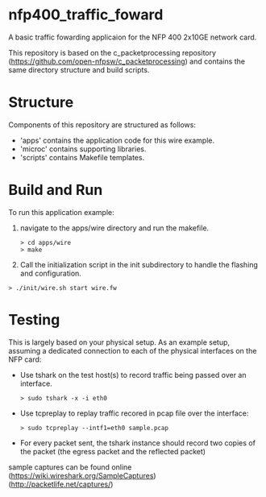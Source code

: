 # nfp400_traffic_foward
A basic traffic fowarding applicaion for the NFP 400 2x10GE network card.

This repository is based on the c_packetprocessing repository (https://github.com/open-nfpsw/c_packetprocessing) and contains the same directory structure and build scripts.

# Structure

Components of this repository are structured as follows:

- 'apps' contains the application code for this wire example.
- 'microc' contains supporting libraries.
- 'scripts' contains Makefile templates.

# Build and Run

To run this application example:

1. navigate to the apps/wire directory and run the makefile.
   ```
   > cd apps/wire
   > make
   ```
  
 2. Call the initialization script in the init subdirectory to handle the flashing and configuration.
   ```
   > ./init/wire.sh start wire.fw
   ```

# Testing

This is largely based on your physical setup. As an example setup, assuming a dedicated connection to each of the physical interfaces on the NFP card:

- Use tshark on the test host(s) to record traffic being passed over an interface.
  ```
  > sudo tshark -x -i eth0
  ```

- Use tcpreplay to replay traffic recored in pcap file over the interface:
  ```
  > sudo tcpreplay --intf1=eth0 sample.pcap
  ```
- For every packet sent, the tshark instance should record two copies of the packet (the egress packet and the reflected packet)
 
sample captures can be found online (https://wiki.wireshark.org/SampleCaptures) (http://packetlife.net/captures/)
